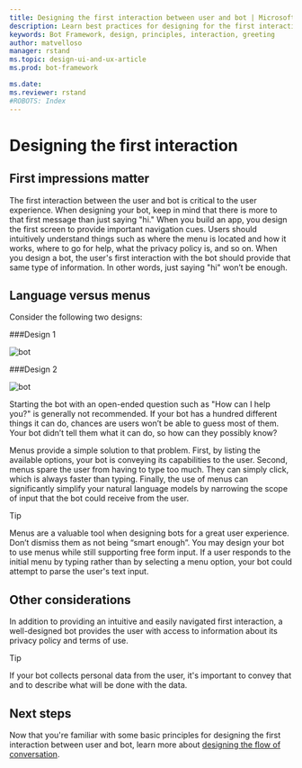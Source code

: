 ```yaml
---
title: Designing the first interaction between user and bot | Microsoft Docs
description: Learn best practices for designing for the first interaction between user and bot. 
keywords: Bot Framework, design, principles, interaction, greeting
author: matvelloso
manager: rstand
ms.topic: design-ui-and-ux-article
ms.prod: bot-framework

ms.date:
ms.reviewer: rstand
#ROBOTS: Index
---
```

# Designing the first interaction

## First impressions matter

The first interaction between the user and bot is critical to the user experience. 
When designing your bot, keep in mind that there is more to that first message than just saying "hi." 
When you build an app, you design the first screen to provide important navigation cues. 
Users should intuitively understand things such as 
where the menu is located and how it works, where to go for help, what the privacy policy is, and so on.
When you design a bot, the user's first interaction with the bot should provide that same type of information. 
In other words, just saying "hi" won’t be enough.

## Language versus menus 

Consider the following two designs:

###Design 1

![bot](~/media/designing-bots/core/hello1.png)


###Design 2

![bot](~/media/designing-bots/core/hello2.png)

Starting the bot with an open-ended question such as "How can I help you?" is generally not recommended. 
If your bot has a hundred different things it can do, chances are users won’t be able to guess most of them. 
Your bot didn’t tell them what it can do, so how can they possibly know?

Menus provide a simple solution to that problem. 
First, by listing the available options, your bot is conveying its capabilities to the user. 
Second, menus spare the user from having to type too much. They can simply click, which is always faster than typing. 
Finally, the use of menus can significantly simplify your natural language models by narrowing the scope of input that the bot could receive from the user. 

> [!TIP]
> Menus are a valuable tool when designing bots for a great user experience. 
> Don’t dismiss them as not being “smart enough”. 
> You may design your bot to use menus while still supporting free form input. 
> If a user responds to the initial menu by typing rather than by selecting a menu option, your bot could attempt to parse the user's text input. 

## Other considerations

In addition to providing an intuitive and easily navigated first interaction, 
a well-designed bot provides the user with access to information about its privacy policy and terms of use. 

> [!TIP]
> If your bot collects personal data from the user, it's important to convey that and to describe what will be done with the data.

## Next steps

Now that you're familiar with some basic principles for designing the first interaction between user and bot, 
learn more about [designing the flow of conversation](~/design/bot-design-conversation-flow.md).